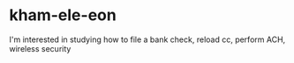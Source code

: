 # kham-ele-eon
I'm interested in studying how to file a bank check, reload cc, perform ACH, wireless security 
